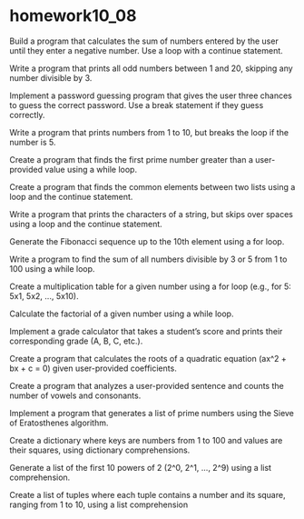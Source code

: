 # homework10_08

Build a program that calculates the sum of numbers entered by the user until they enter a negative number. Use a loop with a continue statement.

Write a program that prints all odd numbers between 1 and 20, skipping any number divisible by 3.

Implement a password guessing program that gives the user three chances to guess the correct password. Use a break statement if they guess correctly.

Write a program that prints numbers from 1 to 10, but breaks the loop if the number is 5.

Create a program that finds the first prime number greater than a user-provided value using a while loop.

Create a program that finds the common elements between two lists using a loop and the continue statement.

Write a program that prints the characters of a string, but skips over spaces using a loop and the continue statement.

Generate the Fibonacci sequence up to the 10th element using a for loop.

Write a program to find the sum of all numbers divisible by 3 or 5 from 1 to 100 using a while loop.

Create a multiplication table for a given number using a for loop (e.g., for 5: 5x1, 5x2, ..., 5x10).

Calculate the factorial of a given number using a while loop.

Implement a grade calculator that takes a student’s score and prints their corresponding grade (A, B, C, etc.).

Create a program that calculates the roots of a quadratic equation (ax^2 + bx + c = 0) given user-provided coefficients.

Create a program that analyzes a user-provided sentence and counts the number of vowels and consonants.

Implement a program that generates a list of prime numbers using the Sieve of Eratosthenes algorithm.

Create a dictionary where keys are numbers from 1 to 100 and values are their squares, using dictionary comprehensions.

Generate a list of the first 10 powers of 2 (2^0, 2^1, ..., 2^9) using a list comprehension.

Create a list of tuples where each tuple contains a number and its square, ranging from 1 to 10, using a list comprehension


